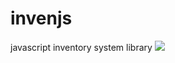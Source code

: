 # invenjs
javascript inventory system library
<a href="https://simpleicons.org/"><img src="https://img.shields.io/badge/-JavaScript-F7DF1E?style=flat&logo=javascript"/></a>
